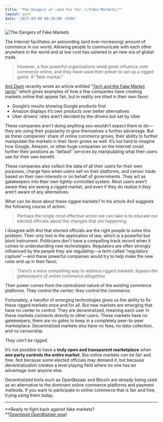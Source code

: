 ```yaml
---
title: "The Dangers of —and Fix for —\"Fake Markets\"" 
layout: post
date: '2017-03-09 00:30:00 -0300'
---
```

        
![The Dangers of Fake Markets](https://www.openbazaar.org/wp-content/uploads/2017/03/The-Dangers-of-Fake-Markets-1024x512.png)

The Internet facilitates an astounding (and ever-increasing) amount of commerce in our world. Allowing people to communicate with each other anywhere in the world and at low cost has ushered in an new era of global trade.

> However, a few powerful organizations wield great influence over commerce online, and they have used their power to set up a rigged game. A “fake market.”

[Anil Dash](https://medium.com/@anildash) recently wrote an article entitled “[Tech and the Fake Market tactic](https://medium.com/humane-tech/tech-and-the-fake-market-tactic-8bd386e3d382#.fcq9l9iim)” which gives examples of how a few companies have creating markets online that appear fair, but in reality are tilted in their own favor:

*   Google’s results showing Google products first
*   Amazon displays it’s own products over better alternatives
*   Uber drivers’ rates aren’t decided by the drivers but set by Uber

These companies aren’t doing anything you wouldn’t expect them to do — they are using their popularity to give themselves a further advantage. But as these companies’ share of online commerce grows, their ability to further manipulate the markets in their favor grows as well. It’s not hard to imagine how Google, Amazon, or other huge companies on the Internet could further their positions as “default” services by manipulating what their users see for their own benefit.

These companies also collect the data of all their users for their own purposes, charge fees when users sell on their platforms, and censor trade based on their own interests or on behalf of governments. They act as gatekeepers into their own tightly-controlled system. Most users aren’t aware they are seeing a rigged market, and even if they do realize it they aren’t aware of any alternatives.

What can be done about these rigged markets? In his article Anil suggests the following course of action:

> Perhaps the single most effective action we can take is to educate our elected officials about the changes that are happening.

I disagree with Anil that elected officials are the right people to solve this problem. Their only tool is the application of law, which is a powerful but blunt instrument. Politicians don’t have a compelling track record when it comes to understanding new technologies. Regulators are often strongly influenced by the people they are regulating — a term called “regulatory capture” — and these powerful companies would try to help make the new rules end up in their favor.

> There’s a more compelling way to address rigged markets: _bypass the gatekeepers of online commerce altogether._

Their power comes from the centralized nature of the existing commerce platforms. They control the center; they control the commerce.

Fortunately, a handful of emerging technologies gives us the ability to fix these rigged markets once and for all. But new markets are emerging that have no center to control. They are decentralized, meaning each user in these markets connects directly to other users. These markets have no gatekeepers; there are no gates to keep in a completely peer-to-peer marketplace. Decentralized markets also have no fees, no data collection, and no censorship.

_They can’t be rigged_.

It’s not possible to have a **truly open and transparent marketplace** when **one party controls the entire market.** But online markets _can_ be fair and free. Not because some elected officials may demand it, but because decentralization creates a level playing field where no one has an advantage over anyone else.

Decentralized tools such as OpenBazaar and Bitcoin are already being used as an alternative to the dominant online commerce platforms and payment methods. If you want to participate in online commerce that is fair and free, trying using them today.

* * *

**Ready to fight back against fake markets?  
**_[Download OpenBazaar now](http://openbazaar.org/)!_